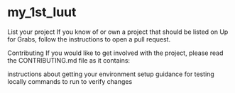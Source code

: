 # my_1st_luut
List your project
If you know of or own a project that should be listed on Up for Grabs, follow the instructions to open a pull request.

Contributing
If you would like to get involved with the project, please read the CONTRIBUTING.md file as it contains:

instructions about getting your environment setup
guidance for testing locally
commands to run to verify changes
